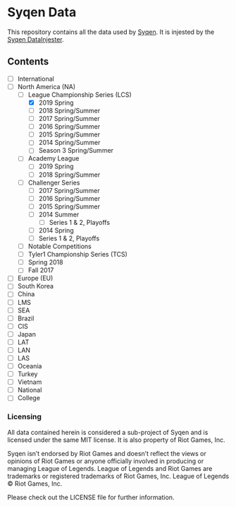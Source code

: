 # Syqen Data

This repository contains all the data used by [Syqen](https://github.com/matrixsenpai/Syqen).
It is injested by the [Syqen DataInjester](https://github.com/matrixsenpai/syqen-datainjester).

## Contents
- [ ] International
- [ ] North America (NA)
  - [ ] League Championship Series (LCS)
    - [x] 2019 Spring
    - [ ] 2018 Spring/Summer
    - [ ] 2017 Spring/Summer
    - [ ] 2016 Spring/Summer
    - [ ] 2015 Spring/Summer
    - [ ] 2014 Spring/Summer
    - [ ] Season 3 Spring/Summer
  - [ ] Academy League
    - [ ] 2019 Spring
    - [ ] 2018 Spring/Summer
  - [ ] Challenger Series
    - [ ] 2017 Spring/Summer
    - [ ] 2016 Spring/Summer
    - [ ] 2015 Spring/Summer
    - [ ] 2014 Summer
      - [ ] Series 1 & 2, Playoffs
    - [ ] 2014 Spring
    - [ ] Series 1 & 2, Playoffs
  - [ ] Notable Competitions
   - [ ] Tyler1 Championship Series (TCS)
    - [ ] Spring 2018
    - [ ] Fall 2017
- [ ] Europe (EU)
- [ ] South Korea
- [ ] China
- [ ] LMS
- [ ] SEA
- [ ] Brazil
- [ ] CIS
- [ ] Japan
- [ ] LAT
- [ ] LAN
- [ ] LAS
- [ ] Oceania
- [ ] Turkey
- [ ] Vietnam
- [ ] National
- [ ] College

### Licensing  
All data contained herein is considered a sub-project of Syqen and is licensed under the same MIT license.
It is also property of Riot Games, Inc.

Syqen isn’t endorsed by Riot Games and doesn’t reflect the views or opinions of Riot Games
or anyone officially involved in producing or managing League of Legends. League of Legends and Riot Games are
trademarks or registered trademarks of Riot Games, Inc. League of Legends © Riot Games, Inc.

Please check out the LICENSE file for further information.
